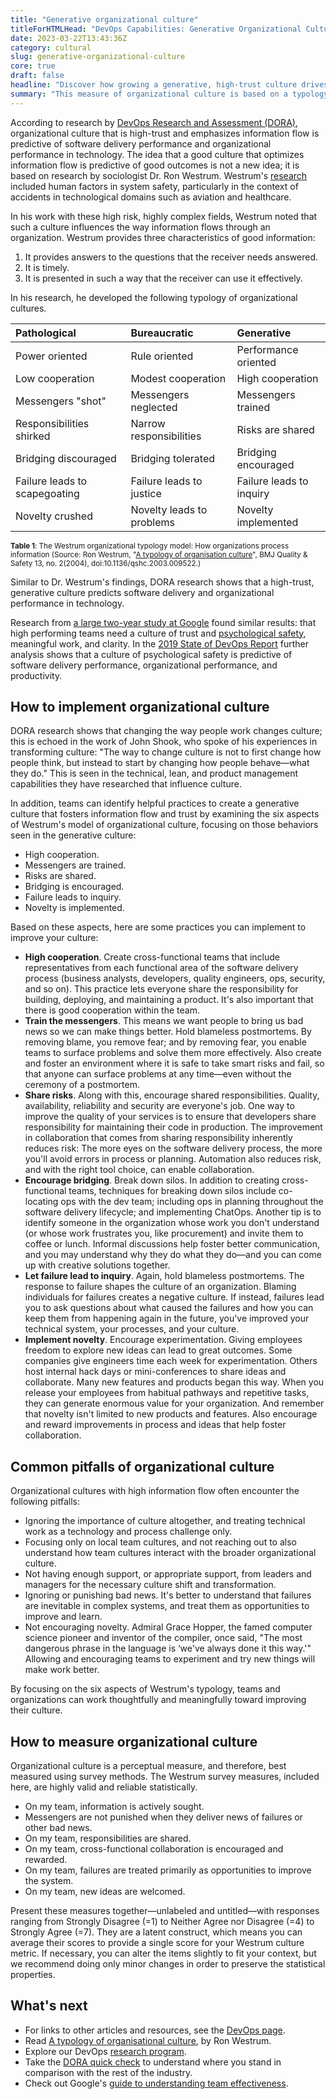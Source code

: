```yaml
---
title: "Generative organizational culture"
titleForHTMLHead: "DevOps Capabilities: Generative Organizational Culture" # TODO: can we DRY this out?
date: 2023-03-22T13:43:36Z
category: cultural
slug: generative-organizational-culture
core: true
draft: false
headline: "Discover how growing a generative, high-trust culture drives better organizational and software delivery performance."
summary: "This measure of organizational culture is based on a typology developed by Ron Westrum, a sociologist who studied safety-critical complex systems in the domains of aviation and healthcare. Our own research has found that this measure of culture is predictive of IT Performance, organizational performance, and decreasing burnout. Hallmarks of this include good information flow, high cooperation and trust, bridging between teams, and embracing novel solutions."
---
```


According to research by [DevOps Research and Assessment (DORA)](https://dora.dev), organizational
culture that is high-trust and emphasizes information flow is predictive of
software delivery performance and organizational performance in technology. The
idea that a good culture that optimizes information flow is predictive of good
outcomes is not a new idea; it is based on research by sociologist Dr. Ron
Westrum. Westrum's
[research](http://bmj.co/1BRGh5q)
included human factors in system safety, particularly in the context of
accidents in technological domains such as aviation and healthcare.

In his work with these high risk, highly complex fields, Westrum noted that such
a culture influences the way information flows through an organization. Westrum
provides three characteristics of good information:

1.  It provides answers to the questions that the receiver needs answered.
1.  It is timely.
1.  It is presented in such a way that the receiver can use it effectively.

In his research, he developed the following typology of organizational cultures.

| Pathological                  | Bureaucratic              | Generative                |
| :---                          | :---                      | :---                      |
| Power oriented                | Rule oriented             | Performance oriented      |
| Low cooperation               | Modest cooperation        | High cooperation          |
| Messengers "shot"             | Messengers neglected      | Messengers trained        |
| Responsibilities shirked      | Narrow responsibilities   | Risks are shared          |
| Bridging discouraged          | Bridging tolerated        | Bridging encouraged       |
| Failure leads to scapegoating | Failure leads to justice  | Failure leads to inquiry  |
| Novelty crushed               | Novelty leads to problems | Novelty implemented       |

<small><strong>Table 1</strong>: The Westrum organizational typology model: How organizations process information (Source: Ron Westrum, "<a href="https://qualitysafety.bmj.com/content/13/suppl_2/ii22.short">A typology of organisation culture</a>", BMJ Quality &amp; Safety 13, no. 2(2004), doi:10.1136/qshc.2003.009522.)</small>

Similar to Dr. Westrum's findings, DORA research shows that a high-trust,
generative culture predicts software delivery and organizational performance in
technology.

Research from
[a large two-year study at Google](https://rework.withgoogle.com/blog/five-keys-to-a-successful-google-team/)
found similar results: that high performing teams need a culture of trust and
[psychological safety](https://rework.withgoogle.com/guides/understanding-team-effectiveness/steps/foster-psychological-safety/),
meaningful work, and clarity. In the
[2019 State of DevOps Report](https://services.google.com/fh/files/misc/state-of-devops-2019.pdf)
further analysis shows that a culture of psychological safety is predictive of
software delivery performance, organizational performance, and productivity.

## How to implement organizational culture

DORA research shows that changing the way people work changes culture; this is
echoed in the work of John Shook, who spoke of his experiences in transforming
culture: "The way to change culture is not to first change how people think, but
instead to start by changing how people behave—what they do." This is seen in
the technical, lean, and product management capabilities they have researched
that influence culture.

In addition, teams can identify helpful practices to create a generative culture
that fosters information flow and trust by examining the six aspects of
Westrum's model of organizational culture, focusing on those behaviors seen in
the generative culture:

-   High cooperation.
-   Messengers are trained.
-   Risks are shared.
-   Bridging is encouraged.
-   Failure leads to inquiry.
-   Novelty is implemented.

Based on these aspects, here are some practices you can implement to improve
your culture:

-   **High cooperation**. Create cross-functional teams that include
    representatives from each functional area of the software delivery process
    (business analysts, developers, quality engineers, ops, security, and so
    on). This practice lets everyone share the responsibility for building,
    deploying, and maintaining a product. It's also important that there is good
    cooperation within the team.
-   **Train the messengers**. This means we want people to bring us bad news so
    we can make things better. Hold blameless postmortems. By removing blame,
    you remove fear; and by removing fear, you enable teams to surface problems
    and solve them more effectively. Also create and foster an environment where
    it is safe to take smart risks and fail, so that anyone can surface problems
    at any time—even without the ceremony of a postmortem.
-   **Share risks**. Along with this, encourage shared responsibilities.
    Quality, availability, reliability and security are everyone's job. One way
    to improve the quality of your services is to ensure that developers share
    responsibility for maintaining their code in production. The improvement in
    collaboration that comes from sharing responsibility inherently reduces
    risk: The more eyes on the software delivery process, the more you'll avoid
    errors in process or planning. Automation also reduces risk, and with the
    right tool choice, can enable collaboration.
-   **Encourage bridging**. Break down silos. In addition to creating
    cross-functional teams, techniques for breaking down silos include
    co-locating ops with the dev team; including ops in planning throughout the
    software delivery lifecycle; and implementing ChatOps. Another tip is to
    identify someone in the organization whose work you don't understand (or
    whose work frustrates you, like procurement) and invite them to coffee or
    lunch. Informal discussions help foster better communication, and you may
    understand why they do what they do—and you can come up with creative
    solutions together.
-   **Let failure lead to inquiry**. Again, hold blameless postmortems. The
    response to failure shapes the culture of an organization. Blaming
    individuals for failures creates a negative culture. If instead, failures
    lead you to ask questions about what caused the failures and how you can
    keep them from happening again in the future, you've improved your technical
    system, your processes, and your culture.
-   **Implement novelty**. Encourage experimentation. Giving employees freedom
    to explore new ideas can lead to great outcomes. Some companies give
    engineers time each week for experimentation. Others host internal hack days
    or mini-conferences to share ideas and collaborate. Many new features and
    products began this way. When you release your employees from habitual
    pathways and repetitive tasks, they can generate enormous value for your
    organization. And remember that novelty isn't limited to new products and
    features. Also encourage and reward improvements in process and ideas that
    help foster collaboration.

## Common pitfalls of organizational culture

Organizational cultures with high information flow often encounter the following
pitfalls:

-   Ignoring the importance of culture altogether, and treating technical work
    as a technology and process challenge only.
-   Focusing only on local team cultures, and not reaching out to also
    understand how team cultures interact with the broader organizational
    culture.
-   Not having enough support, or appropriate support, from leaders and managers
    for the necessary culture shift and transformation.
-   Ignoring or punishing bad news. It's better to understand that failures are
    inevitable in complex systems, and treat them as opportunities to improve
    and learn.
-   Not encouraging novelty. Admiral Grace Hopper, the famed computer science
    pioneer and inventor of the compiler, once said, "The most dangerous phrase
    in the language is ‘we've always done it this way.'" Allowing and
    encouraging teams to experiment and try new things will make work better.

By focusing on the six aspects of Westrum's typology, teams and organizations
can work thoughtfully and meaningfully toward improving their culture.

## How to measure organizational culture

Organizational culture is a perceptual measure, and therefore, best measured
using survey methods. The Westrum survey measures, included here, are highly
valid and reliable statistically.

-   On my team, information is actively sought.
-   Messengers are not punished when they deliver news of failures or other bad
    news.
-   On my team, responsibilities are shared.
-   On my team, cross-functional collaboration is encouraged and rewarded.
-   On my team, failures are treated primarily as opportunities to improve the system.
-   On my team, new ideas are welcomed.

Present these measures together—unlabeled and untitled—with responses ranging
from Strongly Disagree (=1) to Neither Agree nor Disagree (=4) to Strongly Agree
(=7). They are a latent construct, which means you can average their scores to
provide a single score for your Westrum culture metric. If necessary, you can
alter the items slightly to fit your context, but we recommend doing only minor
changes in order to preserve the statistical properties.

## What's next

-   For links to other articles and resources, see the
    [DevOps page](https://cloud.google.com/devops).
-   Read
    [A typology of organisational culture](https://qualitysafety.bmj.com/content/13/suppl_2/ii22.short),
    by Ron Westrum.
-   Explore our DevOps
    [research program](https://www.devops-research.com/research.html).
-   Take the
    [DORA quick check](/quickcheck/)
    to understand where you stand in comparison with the rest of the industry.
-   Check out Google's
    [guide to understanding team effectiveness](https://rework.withgoogle.com/guides/understanding-team-effectiveness/steps/introduction/).
